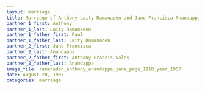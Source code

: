 ```yaml
---
layout: marriage
title: Marriage of Anthony Laity Ramanaden and Jane Francisca Anandappa
partner_1_first: Anthony
partner_1_last: Laity Ramanaden
partner_1_father_first: Paul
partner_1_father_last: Laity Ramanaden
partner_2_first: Jane Francisca
partner_2_last: Anandappa
partner_2_father_first: Anthony Francis Sales
partner_2_father_last: Anandappa
image_file: ramenaden_anthony_anandappa_jane_page_1118_year_1907
date: August 20, 1907
categories: marriage
---
```


